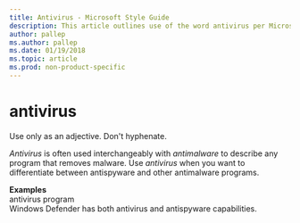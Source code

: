 ```yaml
---
title: Antivirus - Microsoft Style Guide
description: This article outlines use of the word antivirus per Microsoft style guidelines, with examples.
author: pallep
ms.author: pallep
ms.date: 01/19/2018
ms.topic: article
ms.prod: non-product-specific
---
```


# antivirus

Use only as an adjective. Don't hyphenate. 

*Antivirus* is often used interchangeably with *antimalware* to describe any program that removes malware. Use *antivirus* when you want to differentiate between antispyware and other antimalware programs.

**Examples**  
antivirus program  
Windows Defender has both antivirus and antispyware capabilities. 
